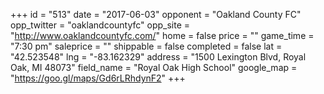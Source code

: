 +++
id = "513"
date = "2017-06-03"
opponent = "Oakland County FC"
opp_twitter = "oaklandcountyfc"
opp_site = "http://www.oaklandcountyfc.com/"
home = false
price = ""
game_time = "7:30 pm"
saleprice = ""
shippable = false
completed = false
lat = "42.523548"
lng = "-83.162329"
address = "1500 Lexington Blvd, Royal Oak, MI 48073"
field_name = "Royal Oak High School"
google_map = "https://goo.gl/maps/Gd6rLRhdynF2"
+++
